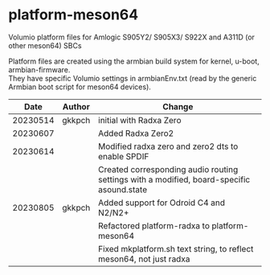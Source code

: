
# platform-meson64
Volumio platform files for Amlogic S905Y2/ S905X3/ S922X and A311D (or other meson64) SBCs

Platform files are created using the armbian build system for kernel, u-boot, armbian-firmware.  
They have specific Volumio settings in armbianEnv.txt (read by the generic Armbian boot script for meson64 devices).


|Date|Author|Change
|---|---|---|
20230514|gkkpch|initial with Radxa Zero
20230607||Added Radxa Zero2
20230614||Modified radxa zero and zero2 dts to enable SPDIF
|||Created corresponding audio routing settings with a modified,  board-specific asound.state
|20230805|gkkpch|Added support for Odroid C4 and N2/N2+
|||Refactored platform-radxa to platform-meson64
|||Fixed mkplatform.sh text string, to reflect meson64, not just radxa

